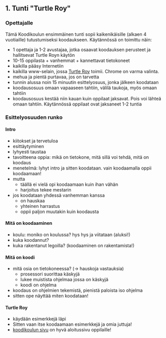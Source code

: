 ## 1. Tunti "Turtle Roy"

### Opettajalle

Tämä Koodikoulun ensimmäinen tunti sopii kaikenikäisille (alkaen 4 vuotiaille) tutustumiseksi koodaukseen.
Käytännössä on toimittu näin:

- 1 opettaja ja 1-2 avustajaa, jotka osaavat koodauksen perusteet ja hallitsevat Turtle Royn käytön
- 10-15 oppilasta + vanhemmat + kannettavat tietokoneet
- kaikilla pääsy Internetiin
- kaikilla www-selain, jossa [Turtle Roy](http://turtle-roy.herokuapp.com/) toimii. Chrome on varma valinta.
- mehua ja pientä purtavaa, jos on tarvetta
- tunnin alussa noin 15 minuutin esittelyosuus, jonka jälkeen koodataan
- koodausosuus omaan vapaaseen tahtiin, välilä taukoja, myös omaan tahtiin
- koodausosuus kestää niin kauan kuin oppilaat jaksavat. Pois voi lähteä omaan tahtiin. Käytännössä oppilaat ovat jaksaneet 1-2 tuntia

### Esittelyosuuden runko


#### Intro

- kiitokset ja tervetuloa
- esittäytyminen
- lyhyesti taustaa
- tavoitteena oppia: mikä on tietokone, mitä sillä voi tehdä, mitä on koodaus
- menetelmä: lyhyt intro ja sitten koodataan. vain koodaamalla oppii koodaamaan!
- mutta
  - täällä ei vielä opi koodaamaan kuin ihan vähän
  - harjoitus tekee mestarin
- jos koodataan yhdessä vanhemman kanssa
  - on hauskaa
  - yhteinen harrastus
  - oppii paljon muutakin kuin koodausta

#### Mitä on koodaaminen

- koulu: moniko on koulussa? hys hys ja viitataan (aluksi!)
- kuka koodannut? 
- kuka rakentanut legoilla? (koodaaminen on rakentamista!)

#### Mitä on koodi

- mitä osia on tietokoneessa? (-> hauskoja vastauksia)
  - prosessori suorittaa käskyjä
   - lukee muistista ohjelmaa jossa on käskyjä
   - koodi on ohjelma
- koodaus on ohjelmien tekemistä, pienistä paloista iso ohjelma
- sitten ope näyttää miten koodataan!

#### Turtle Roy

- käydään esimerkkejä läpi
- Sitten vaan itse koodaamaan esimerkkejä ja omia juttuja!
- [koodikoulun sivu](https://github.com/koodikoulu/koodikoulu) on hyvä aloitussivu oppilaille!
